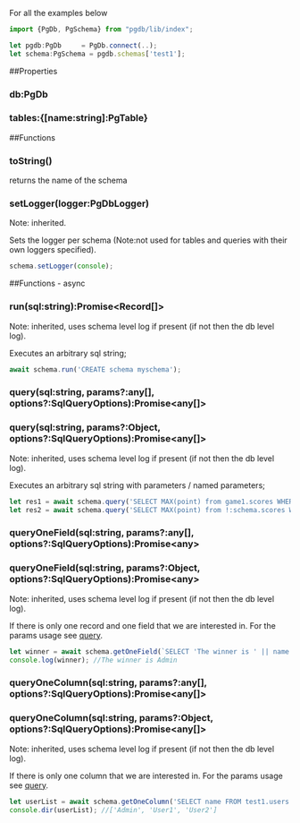 For all the examples below 
```js
import {PgDb, PgSchema} from "pgdb/lib/index";

let pgdb:PgDb     = PgDb.connect(..);
let schema:PgSchema = pgdb.schemas['test1'];  
```
##Properties
### db:PgDb
### tables:{[name:string]:PgTable}

##Functions
### toString()
returns the name of the schema

### setLogger(logger:PgDbLogger) 
Note: inherited.

Sets the logger per schema (Note:not used for tables and queries with their own loggers specified).
```js
schema.setLogger(console);
```

##Functions - async
### run(sql:string):Promise&lt;Record[]&gt;
Note: inherited, uses schema level log if present (if not then the db level log).

Executes an arbitrary sql string;
```js
await schema.run('CREATE schema myschema');
```

### query(sql:string, params?:any[], options?:SqlQueryOptions):Promise&lt;any[]&gt;
### query(sql:string, params?:Object, options?:SqlQueryOptions):Promise&lt;any[]&gt;
<a name="query"></a>
Note: inherited, uses schema level log if present (if not then the db level log).

Executes an arbitrary sql string with parameters / named parameters;
```js
let res1 = await schema.query('SELECT MAX(point) from game1.scores WHERE name=$1 ', ['player1']);
let res2 = await schema.query('SELECT MAX(point) from !:schema.scores WHERE name=:name ', {schema:'game1', name:'player1'});
```

### queryOneField(sql:string, params?:any[], options?:SqlQueryOptions):Promise&lt;any&gt;
### queryOneField(sql:string, params?:Object, options?:SqlQueryOptions):Promise&lt;any&gt;
Note: inherited, uses schema level log if present (if not then the db level log).

If there is only one record and one field that we are interested in. For the params usage see [query](#query).
```js
let winner = await schema.getOneField(`SELECT 'The winner is ' || name FROM test1.users LIMIT 1`);
console.log(winner); //The winner is Admin
```

### queryOneColumn(sql:string, params?:any[], options?:SqlQueryOptions):Promise&lt;any[]&gt;
### queryOneColumn(sql:string, params?:Object, options?:SqlQueryOptions):Promise&lt;any[]&gt;
Note: inherited, uses schema level log if present (if not then the db level log).

If there is only one column that we are interested in. For the params usage see [query](#query).
```js
let userList = await schema.getOneColumn('SELECT name FROM test1.users');
console.dir(userList); //['Admin', 'User1', 'User2']
```
